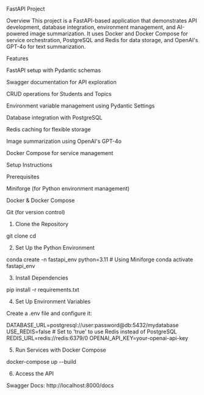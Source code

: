FastAPI Project 

Overview
This project is a FastAPI-based application that demonstrates API development, database integration, environment management, and AI-powered image summarization. It uses Docker and Docker Compose for service orchestration, PostgreSQL and Redis for data storage, and OpenAI's GPT-4o for text summarization.


Features

FastAPI setup with Pydantic schemas

Swagger documentation for API exploration

CRUD operations for Students and Topics

Environment variable management using Pydantic Settings

Database integration with PostgreSQL

Redis caching for flexible storage

Image summarization using OpenAI's GPT-4o

Docker Compose for service management



Setup Instructions

Prerequisites

Miniforge (for Python environment management)

Docker & Docker Compose

Git (for version control)

1. Clone the Repository

git clone <your-repository-url>
cd <your-repository>

2. Set Up the Python Environment

conda create -n fastapi_env python=3.11  # Using Miniforge
conda activate fastapi_env

3. Install Dependencies

pip install -r requirements.txt

4. Set Up Environment Variables

Create a .env file and configure it:

DATABASE_URL=postgresql://user:password@db:5432/mydatabase
USE_REDIS=false  # Set to 'true' to use Redis instead of PostgreSQL
REDIS_URL=redis://redis:6379/0
OPENAI_API_KEY=your-openai-api-key

5. Run Services with Docker Compose

docker-compose up --build

6. Access the API

Swagger Docs: http://localhost:8000/docs
